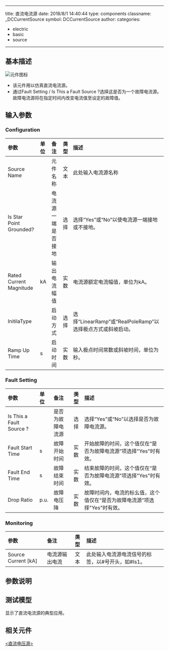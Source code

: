 
---
title: 直流电流源
date: 2018/8/1 14:40:44
type: components
classname: _DCCurrentSource
symbol: DCCurrentSource
author: 
categories: 
- electric
- basic
- source
---
## <span id="comp_desc">基本描述</span>
![元件图标]()

+ 该元件用以仿真直流电流源。
+ 通过Fault Setting / Is This a Fault Source ?选择这是否为一个故障电流源。故障电流源将在指定时间内改变电流值至设定的故障值。

## <span id="comp_params">输入参数</span>
### <span id="comp_params_group_Configuration">Configuration</span>
| 参数 | 单位 | 备注 | 类型 | 描述 |
| :--- | :--- | :--- | :--: | :--- |
| <span id="comp_params_param_Name">Source Name</span> |  | 元件名称 | 文本 | 此处输入电流源名称 |
| <span id="comp_params_param_Grnd">Is Star Point Grounded?</span> |  | 电流源一端是否接地 | 选择 | 选择“Yes”或“No”以使电流源一端接地或不接地。 |
| <span id="comp_params_param_Im">Rated Current Magnitude</span> | kA | 输出电流幅值 | 实数 | 电流源额定电流幅值，单位为kA。 |
| <span id="comp_params_param_Init">InitilaType</span> |  | 启动方式 | 选择 | 选择“LinearRamp”或“RealPoleRamp”以选择极点方式或斜坡启动。 |
| <span id="comp_params_param_Tc">Ramp Up Time</span> | s | 启动时间 | 实数 | 输入极点时间常数或斜坡时间，单位为秒。 |

[Source Name]: #comp_params_param_Name "Source Name"
[Is Star Point Grounded?]: #comp_params_param_Grnd "Is Star Point Grounded?"
[Rated Current Magnitude]: #comp_params_param_Im "Rated Current Magnitude"
[InitilaType]: #comp_params_param_Init "InitilaType"
[Ramp Up Time]: #comp_params_param_Tc "Ramp Up Time"

### <span id="comp_params_group_Fault">Fault Setting</span>
| 参数 | 单位 | 备注 | 类型 | 描述 |
| :--- | :--- | :--- | :--: | :--- |
| <span id="comp_params_param_Fault">Is This a Fault Source ?</span> |  | 是否为故障电流源 | 选择 | 选择“Yes”或“No”以选择是否为故障电流源。 |
| <span id="comp_params_param_Tfs">Fault Start Time</span> | s | 故障开始时间 | 实数 | 开始故障的时间，这个值仅在“是否为故障电流源”项选择"Yes"时有效。 |
| <span id="comp_params_param_Tfe">Fault End Time</span> | s | 故障结束时间 | 实数 | 结束故障的时间，这个值仅在“是否为故障电流源”项选择"Yes"时有效。 |
| <span id="comp_params_param_Dr">Drop Ratio</span> | p.u. | 故障电压降 | 实数 | 故障时间内，电流的标幺值，这个值仅在“是否为故障电流源”项选择"Yes"时有效。 |

[Is This a Fault Source ?]: #comp_params_param_Fault "Is This a Fault Source ?"
[Fault Start Time]: #comp_params_param_Tfs "Fault Start Time"
[Fault End Time]: #comp_params_param_Tfe "Fault End Time"
[Drop Ratio]: #comp_params_param_Dr "Drop Ratio"

### <span id="comp_params_group_Monitoring">Monitoring</span>
| 参数 | 备注 | 类型 | 描述 |
| :--- | :--- | :--: | :--- |
| <span id="comp_params_param_I">Source Current \[kA\]</span> | 电流源输出电流 | 文本 | 此处输入电流源电流信号的标签，以#号开头，如#Is1。 |

[Source Current \[kA\]]: #comp_params_param_I "Source Current \[kA\]"


## <span id="comp_remarks">参数说明</span>


## <span id="comp_example">测试模型</span>
[<test name>](<test link>)显示了直流电流源的典型应用。

## <span id="comp_seealso">相关元件</span>
[<直流电压源>](<test link>)





